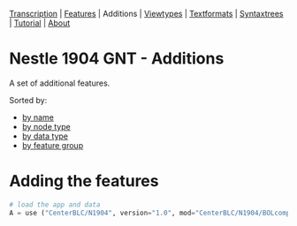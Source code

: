 <a name="start"></a>
<div class="hidden-content">
<a href="../transcription.md">Transcription</a> | <a href="../features/README.md#start">Features</a> | Additions | <a href="../viewtypes.md#start">Viewtypes</a> | <a href="../textformats.md#start">Textformats</a> |  <a href="../syntaxtrees.md#start">Syntaxtrees</a> | <a href="../tutorial/README.md#start">Tutorial</a> | <a href="about.md#start">About</a>
</div>

# Nestle 1904 GNT - Additions

A set of additional features.

Sorted by:
  * [by name](featuresbyname.md#start)
  * [by node type](featuresbynodetype.md#start)
  * [by data type](featuresbydatatype.md#start)
  * [by feature group](featuresbyfeaturegroup.md#start)
  
# Adding the features

```python
# load the app and data
A = use ("CenterBLC/N1904", version="1.0", mod="CenterBLC/N1904/BOLcomplement/tf/", hoist=globals())
```
